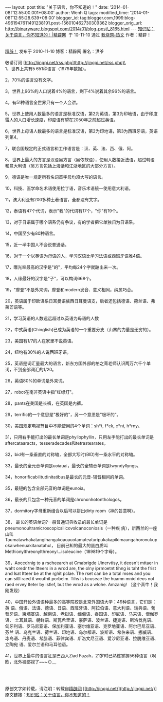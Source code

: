--- layout: post title: "关于语言，你不知道的！" date:
'2014-01-08T12:55:00.001+08:00' author: Wenh Q tags: modified\_time:
'2014-01-08T12:55:28.639+08:00' blogger\_id:
tag:blogger.com,1999:blog-4961947611491238191.post-156010462730309362
blogger\_orig\_url:
http://binaryware.blogspot.com/2014/01/blog-post\_8165.html ---
[知识贴：关于语言，你不知道的！|精辟网](http://woshao.com/article/7f07e2b6eca311df9677000c295b2b8d/)  于
10-11-10 通过 [我烧网-热文](http://woshao.com/hot/) 作者：精辟！\
\
\
[精辟！](http://woshao.com/jingpi/) 发布于 2010-11-10 博客：精辟网
署名：洪爷\
\
敬请订阅 [http://jingpi.net/rss.php](http://jingpi.net/rss.php)\
\
1，世界上共有5 651种语言（1979年数据）。\
\
2，70%的语言没有文字。\
\
3，世界上96%的人口说着4%的语言，剩下4%说着其余96%的语言。\
\
4，有51种语言全世界只有一个人会讲。\
\
5，世界上使用人数最多的语言是标准汉语，第2为英语，第3为印地语，由于印度雷人的人口增长速度，印度语有望在2050年之前超过英语。\
\
6，世界上母语人数最多的语言是标准汉语，第2为印地语，第3为西班牙语，英语列第4。\
\
7，联合国规定的正式语言和工作语言是：汉、英、法、西、俄、阿。\
\
8，世界上最大的方言是汉语吴方言（吴侬软语），使用人数接近法语，超过韩语和意大利语（吴方言包括上海话和江浙地区的大部分方言）。\
\
9，德语是唯一规定所有名词首字母均须大写的语言。\
\
10，科技、医学命名术语使用拉丁语，音乐术语统一使用意大利语。\
\
11，澳大利亚有200多种土著语言，全都没有文字。\
\
12，泰语有47个代词，表示"我"的代词有17个，"你"有19个。\
\
13，对于日语属于哪个语系仍有争议，有的学者把它单独归为日语系。\
\
14，中国至少有80种语言。\
\
15，近一半中国人不会说普通话。\
\
16，对于一个以英语为母语的人，学习汉语比学习法语或西班牙语难4倍。\
\
17，曝光率最高的汉字是"的"，平均每24个字就蹦出来一次。\
\
18，人缘最好的汉字是"子"，可以构词668个。\
\
19，"摩登"不是外来词，摩登和modern发音、意义相同，纯属巧合。\
\
20，英语属于印欧语系日耳曼语族西日耳曼语支，后者还包括德语、荷兰语、弗莱芒语等。\
\
21，学习英语的人数远远超过以英语为母语的人数\
\
22，中式英语(Chinglish)已成为英语的一个重要分支（山寨的力量是无穷的）。\
\
23，美国有1/7的人在家里不说英语。\
\
24，纽约有30%的人说西班牙语。\
\
25，英语是词汇量最大的语言，新东方国外部的柏之菁老师认识两万六千个单词，不到全部词汇的1/20。\
\
26，英语80%的单词是外来词。\
\
27，robot在南非英语中指"红绿灯"。\
\
28，pants在美国是长裤，在英国是内裤。\
\
29，terrific的一个意思是"极好的"，另一个意思是"极坏的"。\
\
30，美国规定电视节目中不能使用的4个单词：sh\*t, f\*ck, c\*nt, h\*rny。\
\
31，只用右手能打出的最长单词是phyllophyllin，只用左手能打出的最长单词是aftercataaracts，tesseradecades和tetrastearates。\
\
32，bid有一条垂直的对称轴，全部大写时(BID)有一条水平的对称轴。\
\
33，最长的全元音单词是uoiauai，最长的全辅音单词是twyndyllyngs。\
\
34，honorificabilitudinitatibus是最长的元音-辅音相间的单词。\
\
35，最短的包含全部元音的单词是eunoia。\
\
36，最长的只包含一种元音的单词是chrononhotonthologos。\
\
37，dormitory字母重新组合以后可以拼出dirty room（神的旨意啊）。\
\
38，
最长的英语单词?一般普通词典收录的最长单词是pneumonoultramicroscopicsilicovolcanoconiosis（一种疾
病），新西兰的一座山叫
Taumatawhakatangihangakoauauotamateaturipukakapikimaungahoronukupokaiwhenuakitanatahul，
目前已知的最大的蛋白质叫Methionylthreonylthreonyl...isoleucine（189819个字母）。\
\
39，Aoccdrnig to a rscheearch at Cmabrigde Uinervtisy, it deosn't mttaer
in waht oredr the ltteers in a wrod are, the olny iprmoetnt tihng is
taht the frist and lsat ltteer be at the rghit pclae. The rset can be a
total mses and you can sitll raed it wouthit porbelm. Tihs is bcuseae
the huamn mnid deos not raed ervey lteter by istlef, but the wrod as a
wlohe. Amzanig! （这个真牛！我刚发现）\
\
40，中国开设外语语种最多的高等院校是北京外国语大学：49种语言，它们是：英
语、俄语、法语、德语、日语、西班牙语、阿拉伯语、意大利语、瑞典语、葡萄牙语、柬埔寨语、越南语、老挝语、缅甸语、泰国语、印尼语、马来语、僧伽罗语、
土耳其语、朝鲜语、斯瓦希里语、豪萨语、波兰语、捷克语、斯洛伐克语、匈牙利语、罗马尼亚语、保加利亚语、塞尔维亚语、克罗地亚语、阿尔巴尼亚语、芬兰
语、乌克兰语、荷兰语、印地语、乌尔都语、波斯语、希伯来语、挪威语、冰岛语、丹麦语、希腊语、菲律宾语、斯洛文尼亚语、爱沙尼亚语、拉脱维亚语、立陶宛
语、爱尔兰语和马耳他语。\
\
41，世界上最牛的语言狂是巴西人Ziad
Fazah，21岁时已熟练掌握56种语言（啊欧，北外被鄙视了\~\~\~⊙﹏\
\
\
\
\
原创文字如转载，请注明：转载自[精辟网](http://jingpi.net/)
[[http://jingpi.net/](http://jingpi.net/)]
原文链接：[知识贴：关于语言，你不知道的！](http://jingpi.net/space.php?uid=1&do=blog&id=1520)
